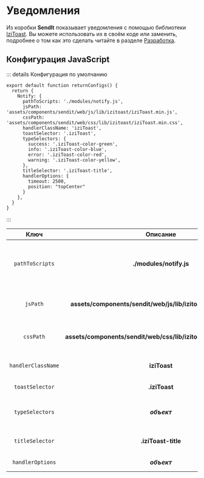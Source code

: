 # Уведомления

Из коробки **SendIt** показывает уведомления с помощью библиотеки [IziToast](https://izitoast.marcelodolza.com/).
Вы можете использовать их в своём коде или заменить, подробнее о том как это сделать читайте в разделе [Разработка](/components/sendit/development).

## Конфигурация JavaScript

::: details Конфигурация по умолчанию

```js:line-numbers{3-20}
export default function returnConfigs() {
  return {
    Notify: {
      pathToScripts: './modules/notify.js',
      jsPath: 'assets/components/sendit/web/js/lib/izitoast/iziToast.min.js',
      cssPath: 'assets/components/sendit/web/css/lib/izitoast/iziToast.min.css',
      handlerClassName: 'iziToast',
      toastSelector: '.iziToast',
      typeSelectors: {
        success: '.iziToast-color-green',
        info: '.iziToast-color-blue',
        error: '.iziToast-color-red',
        warning: '.iziToast-color-yellow',
      },
      titleSelector: '.iziToast-title',
      handlerOptions: {
        timeout: 2500,
        position: "topCenter"
      }
    },
  }
}
```

:::

|        Ключ        |                              Описание                              |                         Значение                          |
|:------------------:|:------------------------------------------------------------------:|:---------------------------------------------------------:|
|  `pathToScripts`   |                      **./modules/notify.js**                       | путь к модулю, указывается относительно файла *sendit.js* |
|      `jsPath`      |  **assets/components/sendit/web/js/lib/izitoast/iziToast.min.js**  |          путь к скриптам библиотеки уведомлений           |
|     `cssPath`      | **assets/components/sendit/web/css/lib/izitoast/iziToast.min.css** |           путь к стилям библиотеки уведомлений            |
| `handlerClassName` |                            **iziToast**                            |             имя класса библиотеки уведомлений             |
|  `toastSelector`   |                           **.iziToast**                            |                   селектор уведомления                    |
|  `typeSelectors`   |                            ***объект***                            |          селекторы уведомлений конкретного типа           |
| `titleSelector`    |                        **.iziToast-title**                         |                 селектор заголовка текста                 |
|  `handlerOptions`  |                            ***объект***                            |                 опции показа уведомления                  |

